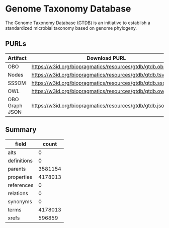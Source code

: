 # Genome Taxonomy Database

The Genome Taxonomy Database (GTDB) is an initiative to establish a standardized microbial taxonomy based on genome phylogeny.

## PURLs

| Artifact       | Download PURL                                                | Versioned Download PURL                                          |
|----------------|--------------------------------------------------------------|------------------------------------------------------------------|
| OBO            | https://w3id.org/biopragmatics/resources/gtdb/gtdb.obo.gz    | https://w3id.org/biopragmatics/resources/gtdb/220/gtdb.obo.gz    |
| Nodes          | https://w3id.org/biopragmatics/resources/gtdb/gtdb.tsv.gz    | https://w3id.org/biopragmatics/resources/gtdb/220/gtdb.tsv.gz    |
| SSSOM          | https://w3id.org/biopragmatics/resources/gtdb/gtdb.sssom.tsv | https://w3id.org/biopragmatics/resources/gtdb/220/gtdb.sssom.tsv |
| OWL            | https://w3id.org/biopragmatics/resources/gtdb/gtdb.owl       | https://w3id.org/biopragmatics/resources/gtdb/220/gtdb.owl       |
| OBO Graph JSON | https://w3id.org/biopragmatics/resources/gtdb/gtdb.json      | https://w3id.org/biopragmatics/resources/gtdb/220/gtdb.json      |

## Summary

| field       |   count |
|-------------|---------|
| alts        |       0 |
| definitions |       0 |
| parents     | 3581154 |
| properties  | 4178013 |
| references  |       0 |
| relations   |       0 |
| synonyms    |       0 |
| terms       | 4178013 |
| xrefs       |  596859 |